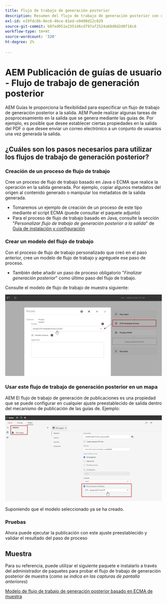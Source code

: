 ```yaml
---
title: Flujo de trabajo de generación posterior
description: Resumen del flujo de trabajo de generación posterior con un ejemplo
exl-id: e19fdc0b-0ec6-46ce-81ed-e9490d12c029
source-git-commit: b8fed051e235146cd797af2524a68d8d2d0f16c6
workflow-type: tm+mt
source-wordcount: '320'
ht-degree: 2%

---
```


# AEM Publicación de guías de usuario - Flujo de trabajo de generación posterior

AEM Guías le proporciona la flexibilidad para especificar un flujo de trabajo de generación posterior a la salida. AEM Puede realizar algunas tareas de posprocesamiento en la salida que se genera mediante las guías de.
Por ejemplo, es posible que desee establecer ciertas propiedades en la salida del PDF o que desee enviar un correo electrónico a un conjunto de usuarios una vez generada la salida.


## ¿Cuáles son los pasos necesarios para utilizar los flujos de trabajo de generación posterior?

### Creación de un proceso de flujo de trabajo

Cree un proceso de flujo de trabajo basado en Java o ECMA que realice la operación en la salida generada. Por ejemplo, copiar algunos metadatos del origen al contenido generado o manipular los metadatos de la salida generada.
- Tomaremos un ejemplo de creación de un proceso de este tipo mediante el script ECMA (puede consultar el paquete adjunto)
- Para el proceso de flujo de trabajo basado en Java, consulte la sección &quot;*Personalizar flujo de trabajo de generación posterior a la salida*&quot; de [Guía de instalación y configuración](https://experienceleague.adobe.com/docs/experience-manager-guides-learn/tutorials/install-guide/on-prem-ig/custom-workflow/customize-workflows.html?lang=en#id17A6GI004Y4)


### Crear un modelo del flujo de trabajo

Con el proceso de flujo de trabajo personalizado que creó en el paso anterior, cree un modelo de flujo de trabajo y agréguele ese paso de proceso.
- También debe añadir un paso de proceso obligatorio &quot;*Finalizar generación posterior*&quot; como último paso del flujo de trabajo.

Consulte el modelo de flujo de trabajo de muestra siguiente:

![Modelo de flujo de trabajo de generación posterior](../assets/workflows/pgwf-workflow-model.png)


### Usar este flujo de trabajo de generación posterior en un mapa

AEM El flujo de trabajo de generación de publicaciones es una propiedad que se puede configurar en cualquier ajuste preestablecido de salida dentro del mecanismo de publicación de las guías de. Ejemplo:

![Flujo de trabajo de generación de publicaciones en ajustes preestablecidos de salida](../assets/workflows/pgwf-preset-settings.png)


Suponiendo que el modelo seleccionado ya se ha creado.


### Pruebas

Ahora puede ejecutar la publicación con este ajuste preestablecido y validar el resultado del paso de proceso


## Muestra

Para su referencia, puede utilizar el siguiente paquete e instalarlo a través del administrador de paquetes para probar el flujo de trabajo de generación posterior de muestra (*como se indica en las capturas de pantalla anteriores*)

[Modelo de flujo de trabajo de generación posterior basado en ECMA de muestra](../assets/workflows/sample-pgwf-ecma-test-wfmetadata.zip)
